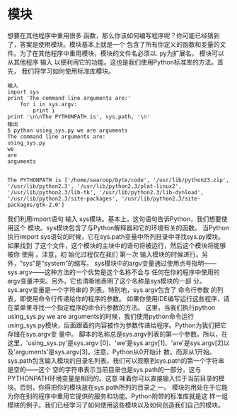 # 模块
想要在其他程序中重用很多
函数，那么你该如何编写程序呢？你可能已经猜到了，答案是使用模块。模块基本上就是一个
包含了所有你定义的函数和变量的文件。为了在其他程序中重用模块，模块的文件名必须以.
py为扩展名。
模块可以从其他程序 输入 以便利用它的功能。这也是我们使用Python标准库的方法。首先，
我们将学习如何使用标准库模块。

	输入
	import sys
	print 'The command line arguments are:'
		for i in sys.argv:
			print i
	print '\n\nThe PYTHONPATH is', sys.path, '\n'
	输出
	$ python using_sys.py we are arguments
	The command line arguments are:
	using_sys.py
	we
	are
	arguments


	The PYTHONPATH is ['/home/swaroop/byte/code', '/usr/lib/python23.zip',
	'/usr/lib/python2.3', '/usr/lib/python2.3/plat-linux2',
	'/usr/lib/python2.3/lib-tk', '/usr/lib/python2.3/lib-dynload',
	'/usr/lib/python2.3/site-packages', '/usr/lib/python2.3/site-packages/gtk-2.0']
我们利用import语句 输入 sys模块。基本上，这句语句告诉Python，我们想要使用这个
模块。sys模块包含了与Python解释器和它的环境有关的函数。
当Python执行import sys语句的时候，它在sys.path变量中所列目录中寻找sys.py模块。如果找到
了这个文件，这个模块的主块中的语句将被运行，然后这个模块将能够被你 使用 。注意，初
始化过程仅在我们 第一次 输入模块的时候进行。另外，“sys”是“system”的缩写。
sys模块中的argv变量通过使用点号指明——sys.argv——这种方法的一个优势是这个名称不会与
任何在你的程序中使用的argv变量冲突。另外，它也清晰地表明了这个名称是sys模块的一部
分。
sys.argv变量是一个字符串的 列表。特别地，sys.argv包含了
命令行参数 的列表，即使用命令行传递给你的程序的参数。
如果你使用IDE编写运行这些程序，请在菜单里寻找一个指定程序的命令行参数的方法。
这里，当我们执行python using_sys.py we are arguments的时候，我们使用python命令运行
using_sys.py模块，后面跟着的内容被作为参数传递给程序。Python为我们把它存储在sys.argv变
量中。
脚本的名称总是sys.argv列表的第一个参数。所以，在这里，'using_sys.py'是sys.argv
[0]、'we'是sys.argv[1]、'are'是sys.argv[2]以及'arguments'是sys.argv[3]。注意，Python从0开始计
数，而非从1开始。
sys.path包含输入模块的目录名列表。我们可以观察到sys.path的第一个字符串是空的——这个
空的字符串表示当前目录也是sys.path的一部分，这与PYTHONPATH环境变量是相同的。这意
味着你可以直接输入位于当前目录的模块。否则，你得把你的模块放在sys.path所列的目录之
一。
模块的用处在于它能为你在别的程序中重用它提供的服务和功能。Python附带的标准库就是这
样一组模块的例子。我们已经学习了如何使用这些模块以及如何创造我们自己的模块。